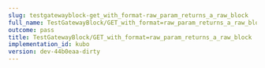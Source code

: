 ```yaml
---
slug: testgatewayblock-get_with_format-raw_param_returns_a_raw_block
full_name: TestGatewayBlock/GET_with_format=raw_param_returns_a_raw_block
outcome: pass
title: TestGatewayBlock/GET_with_format=raw_param_returns_a_raw_block
implementation_id: kubo
version: dev-44b0eaa-dirty
---
```


